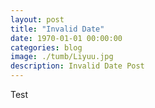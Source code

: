 ```yaml
---
layout: post
title: "Invalid Date"
date: 1970-01-01 00:00:00
categories: blog
image: ./tumb/Liyuu.jpg
description: Invalid Date Post
---
```


Test